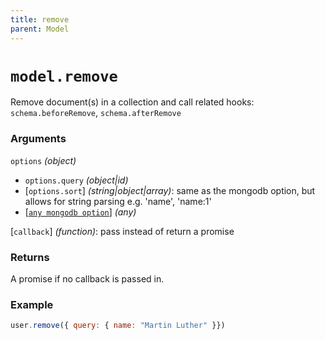 ```yaml
---
title: remove
parent: Model
---
```


# `model.remove`

Remove document(s) in a collection and call related hooks: `schema.beforeRemove`,  `schema.afterRemove`

### Arguments

`options` *(object)*

- `options.query` *(object\|id)*
- [`options.sort`] *(string\|object\|array)*: same as the mongodb option, but  allows for string parsing e.g. 'name', 'name:1'
- [[`any mongodb option`](http://mongodb.github.io/node-mongodb-native/3.2/api/Collection.html#remove)] *(any)*

[`callback`] *(function)*: pass instead of return a promise

### Returns

A promise if no callback is passed in.

### Example

```js
user.remove({ query: { name: "Martin Luther" }})
```
